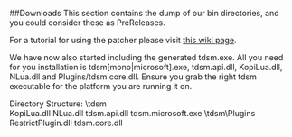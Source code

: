 ##Downloads
This section contains the dump of our bin directories, and you could consider these as PreReleases.

For a tutorial for using the patcher please visit [this wiki page](https://github.com/DeathCradle/Terraria-s-Dedicated-Server-Mod/wiki/A-Beginner%27s-Guide-for-TDSM-Rebind%3A-Installation-and-Running).

We have now also started including the generated tdsm.exe. All you need for you installation is tdsm[mono|microsoft].exe, tdsm.api.dll, KopiLua.dll, NLua.dll and Plugins/tdsm.core.dll.
Ensure you grab the right tdsm executable for the platform you are running it on.

Directory Structure:
\tdsm\
  KopiLua.dll
  NLua.dll
  tdsm.api.dll
  tdsm.microsoft.exe
\tdsm\Plugins\
  RestrictPlugin.dll
  tdsm.core.dll
